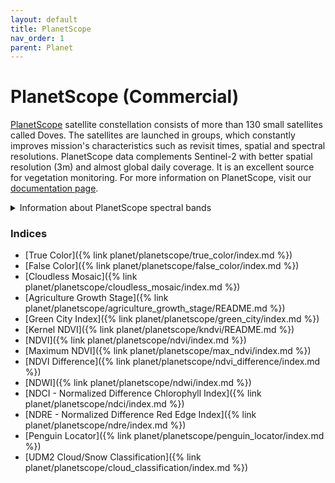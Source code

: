 ```yaml
---
layout: default
title: PlanetScope
nav_order: 1
parent: Planet
---
```


# PlanetScope (Commercial)

<a href="https://www.planet.com/products/monitoring/">PlanetScope</a> satellite constellation consists of more than 130 small satellites called Doves. The satellites are launched in groups, which constantly improves mission's characteristics such as revisit times, spatial and spectral resolutions. PlanetScope data complements Sentinel-2 with better spatial resolution (3m) and almost global daily coverage. It is an excellent source for vegetation monitoring. For more information on PlanetScope, visit our <a href="https://docs.sentinel-hub.com/api/latest/#/data/PlanetScope">documentation page</a>.

<details markdown="block">
<summary>Information about PlanetScope spectral bands</summary>

The spectral bands of PlanetScope data are the following if you order a 4-band <a href = "https://docs.sentinel-hub.com/api/latest/data/planet/planet-scope/#productbundle-parameter">product bundle</a>:

- *blue - Blue, resolution 3m*
 
- *green - Green, resolution 3m*
 
- *red - Red, resolution 3m*
 
- *nir - Near Infrared, resolution 3m*

The spectral bands of PlanetScope data are the following if you order a 8-band product bundle:

- *coastal_blue - Coastal Blue, resolution 3m*
 
- *blue - Blue, resolution 3m*
 
- *green_i - Green I, resolution 3m* 
 
- *green - Green, resolution 3m*
 
- *yellow - Yellow, resolution 3m*
 
- *red - Red, resolution 3m*
 
- *rededge - Red Edge, resolution 3m*
 
- *nir - Near-infrared, resolution 3m*

</details>

### Indices

 - [True Color]({% link planet/planetscope/true_color/index.md %})
 - [False Color]({% link planet/planetscope/false_color/index.md %})
 - [Cloudless Mosaic]({% link planet/planetscope/cloudless_mosaic/index.md %})
 - [Agriculture Growth Stage]({% link planet/planetscope/agriculture_growth_stage/README.md %})
 - [Green City Index]({% link planet/planetscope/green_city/index.md %})
 - [Kernel NDVI]({% link planet/planetscope/kndvi/README.md %})
 - [NDVI]({% link planet/planetscope/ndvi/index.md %})
 - [Maximum NDVI]({% link planet/planetscope/max_ndvi/index.md %})
 - [NDVI Difference]({% link planet/planetscope/ndvi_difference/index.md %})
 - [NDWI]({% link planet/planetscope/ndwi/index.md %})
 - [NDCI - Normalized Difference Chlorophyll Index]({% link planet/planetscope/ndci/index.md %})
 - [NDRE - Normalized Difference Red Edge Index]({% link planet/planetscope/ndre/index.md %})
 - [Penguin Locator]({% link planet/planetscope/penguin_locator/index.md %})
 - [UDM2 Cloud/Snow Classification]({% link planet/planetscope/cloud_classification/index.md %})
